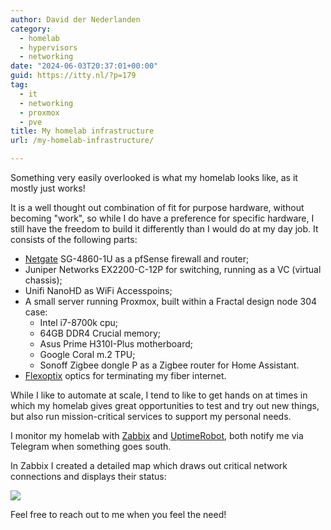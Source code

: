 ```yaml
---
author: David der Nederlanden
category:
  - homelab
  - hypervisors
  - networking
date: "2024-06-03T20:37:01+00:00"
guid: https://itty.nl/?p=179
tag:
  - it
  - networking
  - proxmox
  - pve
title: My homelab infrastructure
url: /my-homelab-infrastructure/

---
```

Something very easily overlooked is what my homelab looks like, as it mostly just works!

It is a well thought out combination of fit for purpose hardware, without becoming "work", so while I do have a preference for specific hardware, I still have the freedom to build it differently than I would do at my day job. It consists of the following parts:

- [Netgate](https://www.netgate.com/) SG-4860-1U as a pfSense firewall and router;
- Juniper Networks EX2200-C-12P for switching, running as a VC (virtual chassis);
- Unifi NanoHD as WiFi Accesspoins;
- A small server running Proxmox, built within a Fractal design node 304 case:
  - Intel i7-8700k cpu;
  - 64GB DDR4 Crucial memory;
  - Asus Prime H310I-Plus motherboard;
  - Google Coral m.2 TPU;
  - Sonoff Zigbee dongle P as a Zigbee router for Home Assistant.
- [Flexoptix](https://www.flexoptix.net/) optics for terminating my fiber internet.

While I like to automate at scale, I tend to like to get hands on at times in which my homelab gives great opportunities to test and try out new things, but also run mission-critical services to support my personal needs.

I monitor my homelab with [Zabbix](https://www.zabbix.com/) and [UptimeRobot](https://uptimerobot.com/), both notify me via Telegram when something goes south.

In Zabbix I created a detailed map which draws out critical network connections and displays their status:

![](/wp-content/uploads/2024/06/image-1024x612.png)

Feel free to reach out to me when you feel the need!
